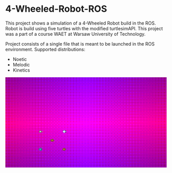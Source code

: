 # 4-Wheeled-Robot-ROS
This project shows a simulation of a 4-Wheeled Robot build in the ROS. Robot is build using five turtles with the modified turtlesimAPI. This project was a part of a course WAET at Warsaw University of Technology.

Project consists of a single file that is meant to be launched in the ROS environment.
Supported distributions: 
* Noetic
* Melodic
* Kinetics

![robot_made_from_turtles](robot.gif)
